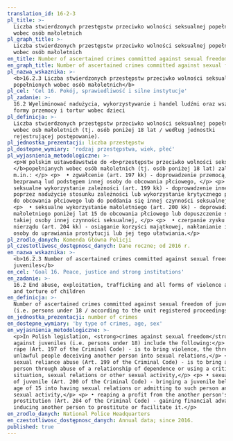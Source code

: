 ```yaml
---
translation_id: 16-2-3
pl_title: >-
  Liczba stwierdzonych przestępstw przeciwko wolności seksualnej popełnionych
  wobec osób małoletnich
pl_graph_title: >-
  Liczba stwierdzonych przestępstw przeciwko wolności seksualnej popełnionych
  wobec osób małoletnich
en_title: Number of ascertained crimes committed against sexual freedom of juveniles
en_graph_title: Number of ascertained crimes committed against sexual freedom of juveniles
pl_nazwa_wskaznika: >-
  <b>16.2.3 Liczba stwierdzonych przestępstw przeciwko wolności seksualnej
  popełnionych wobec osób małoletnich</b>
pl_cel: 'Cel 16. Pokój, sprawiedliwość i silne instytucje'
pl_zadanie: >-
  16.2 Wyeliminować nadużycia, wykorzystywanie i handel ludźmi oraz wszelkie
  formy przemocy i tortur wobec dzieci
pl_definicja: >-
  Liczba stwierdzonych przestępstw przeciwko wolności seksualnej popełnionych
  wobec osb małoletnich (tj. osób poniżej 18 lat / według jednostki
  rejestrującej postępowanie).
pl_jednostka_prezentacji: liczba przestępstw
pl_dostepne_wymiary: 'rodzaj przestępstwa, wiek, płeć'
pl_wyjasnienia_metodologiczne: >-
  <p>W polskim ustawodawstwie do <b>przestępstw przeciwko wolności seksualnej
  </b>popełnianych wobec osób małoletnich (tj. osób poniżej 18 lat) zalicza się
  m.in.: </p> <p>  • zgwałcenie (art. 197 kk) - doprowadzenie przemocą, groźbą
  bezprawną lud podstępem innej osoby do obcowania płciowego, </p> <p>  •
  seksualne wykorzystanie zależności (art. 199 kk) - doprowadzenie innej osoby,
  poprzez nadużycie stosunku zależności lub wykorzystanie krytycznego położenia,
  do obcowania płciowego lub do poddania się innej czynności seksualnej, </p>
  <p>  • seksualne wykorzystanie małoletniego (art. 200 kk) - doprowadzenie
  małoletniego poniżej lat 15 do obcowania płciowego lub dopuszczenie się wobec
  takiej osoby innej czynności seksualnej, </p> <p>  • czerpanie zysku z cudzego
  nierządu (art. 204 kk) - osiąganie korzyści majątkowej, nakłanianie innej
  osoby do uprawiania prostytucji lub jej tego ułatwiania.</p>
pl_zrodlo_danych: Komenda Główna Policji
pl_czestotliwosc_dostępnosc_danych: Dane roczne; od 2016 r.
en_nazwa_wskaznika: >-
  <b>16.2.3 Number of ascertained crimes committed against sexual freedom of
  juveniles</b>
en_cel: 'Goal 16. Peace, justice and strong institutions'
en_zadanie: >-
  16.2 End abuse, exploitation, trafficking and all forms of violence against
  and torture of children
en_definicja: >-
  Number of ascertained crimes committed against sexual freedom of juveniles
  (i.e. persons under 18 / according to the unit registered proceedings).
en_jednostka_prezentacji: number of crimes
en_dostepne_wymiary: 'by type of crimes, age, sex'
en_wyjasnienia_metodologiczne: >-
  <p>In Polish legislation, <strong>crimes against sexual freedom</strong>
  against juveniles (i.e. persons under 18) include the following:</p> <p> •
  rape (Art. 197 of the Criminal Code) - is to bring violence, the threat of
  unlawful people deceiving another person into sexual relations,</p> <p> •
  sexual reliance abuse (Art. 199 of the Criminal Code) - is to bring another
  person through abuse of a relationship of dependence or using a critical
  situation, sexual relations or other sexual activity,</p> <p> • sexual abuse
  of juvenile (Art. 200 of the Criminal Code) - bringing a juvenile below the
  age of 15 into having sexual relations or admitting to such person another
  sexual activity,</p> <p> • reaping a profit from the another person's
  prostitution (Art. 204 of the Criminal Code) - gaining financial advantage,
  inducing another person to prostitute or facilitate it.</p>
en_zrodlo_danych: National Police Headquarters
en_czestotliwosc_dostępnosc_danych: Annual data; since 2016.
published: true
---
```

